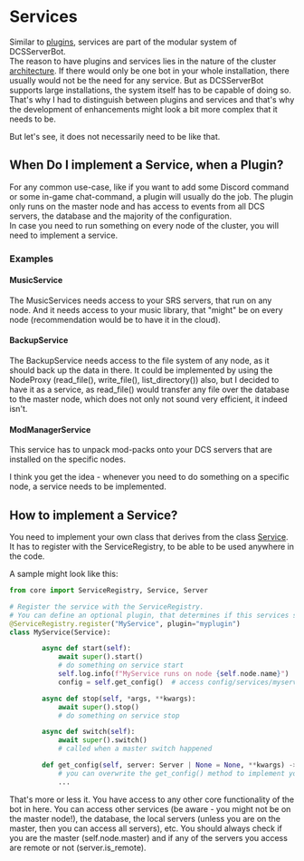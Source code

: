 # Services
Similar to [plugins](../plugins/README.md), services are part of the modular system of DCSServerBot.<br>
The reason to have plugins and services lies in the nature of the cluster [architecture](../ARCHITECTURE.md). If there
would only be one bot in your whole installation, there usually would not be the need for any service. But as 
DCSServerBot supports large installations, the system itself has to be capable of doing so. That's why I had to 
distinguish between plugins and services and that's why the development of enhancements might look a bit more complex
that it needs to be.

But let's see, it does not necessarily need to be like that.

## When Do I implement a Service, when a Plugin?
For any common use-case, like if you want to add some Discord command or some in-game chat-command, a plugin will usually
do the job. The plugin only runs on the master node and has access to events from all DCS servers, the database and the
majority of the configuration.<br>
In case you need to run something on every node of the cluster, you will need to implement a service.

### Examples
#### MusicService
The MusicServices needs access to your SRS servers, that run on any node. And it needs access to your music library,
that "might" be on every node (recommendation would be to have it in the cloud).

#### BackupService
The BackupService needs access to the file system of any node, as it should back up the data in there. It could be
implemented by using the NodeProxy (read_file(), write_file(), list_directory()) also, but I decided to have it as a 
service, as read_file() would transfer any file over the database to the master node, which does not only not sound
very efficient, it indeed isn't.

#### ModManagerService
This service has to unpack mod-packs onto your DCS servers that are installed on the specific nodes.

I think you get the idea - whenever you need to do something on a specific node, a service needs to be implemented.

## How to implement a Service?
You need to implement your own class that derives from the class [Service](../core/services/base.py). It has to register
with the ServiceRegistry, to be able to be used anywhere in the code.

A sample might look like this:
```python
from core import ServiceRegistry, Service, Server

# Register the service with the ServiceRegistry.
# You can define an optional plugin, that determines if this services should be loaded or not.
@ServiceRegistry.register("MyService", plugin="myplugin")
class MyService(Service):

        async def start(self):
            await super().start()
            # do something on service start
            self.log.info(f"MyService runs on node {self.node.name}")
            config = self.get_config()  # access config/services/myservice.yaml

        async def stop(self, *args, **kwargs):
            await super().stop()
            # do something on service stop

        async def switch(self):
            await super().switch()
            # called when a master switch happened

        def get_config(self, server: Server | None = None, **kwargs) -> dict:
            # you can overwrite the get_config() method to implement your own config-reader.
            ...
```
That's more or less it. You have access to any other core functionality of the bot in here. You can access other services
(be aware - you might not be on the master node!), the database, the local servers (unless you are on the master, then
you can access all servers), etc.
You should always check if you are the master (self.node.master) and if any of the servers you access are remote or not
(server.is_remote).